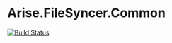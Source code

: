 # Arise.FileSyncer.Common
[![Build Status](https://dev.azure.com/AriseFS/GitHub-CI/_apis/build/status/Arise.FileSyncer.Common?branchName=master)](https://dev.azure.com/AriseFS/GitHub-CI/_build/latest?definitionId=3&branchName=master)